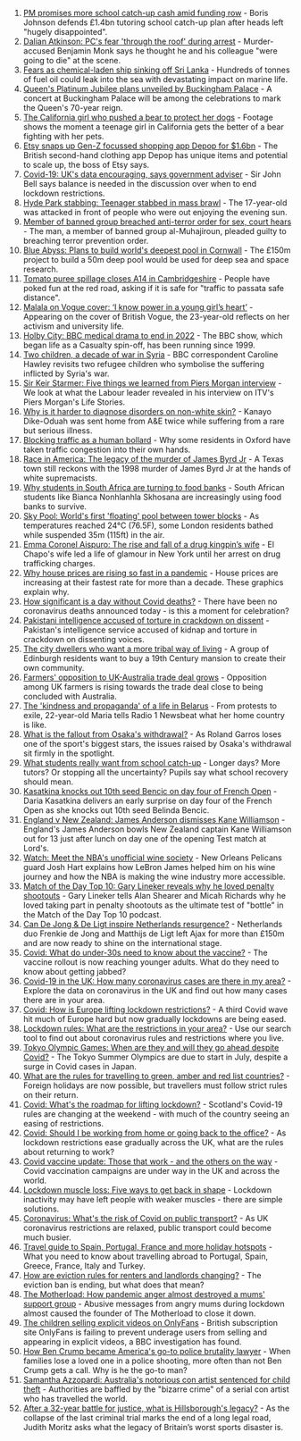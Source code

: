 1. [PM promises more school catch-up cash amid funding row](https://www.bbc.co.uk/news/education-57320450) - Boris Johnson defends £1.4bn tutoring school catch-up plan after heads left "hugely disappointed".
2. [Dalian Atkinson: PC's fear 'through the roof' during arrest](https://www.bbc.co.uk/news/uk-england-shropshire-57331711) - Murder-accused Benjamin Monk says he thought he and his colleague "were going to die" at the scene.
3. [Fears as chemical-laden ship sinking off Sri Lanka](https://www.bbc.co.uk/news/world-asia-57327300) - Hundreds of tonnes of fuel oil could leak into the sea with devastating impact on marine life.
4. [Queen's Platinum Jubilee plans unveiled by Buckingham Palace](https://www.bbc.co.uk/news/uk-57329680) - A concert at Buckingham Palace will be among the celebrations to mark the Queen's 70-year reign.
5. [The California girl who pushed a bear to protect her dogs](https://www.bbc.co.uk/news/world-us-canada-57325483) - Footage shows the moment a teenage girl in California gets the better of a bear fighting with her pets.
6. [Etsy snaps up Gen-Z focussed shopping app Depop for $1.6bn](https://www.bbc.co.uk/news/business-57259413) - The British second-hand clothing app Depop has unique items and potential to scale up, the boss of Etsy says.
7. [Covid-19: UK's data encouraging, says government adviser](https://www.bbc.co.uk/news/uk-57328138) - Sir John Bell says balance is needed in the discussion over when to end lockdown restrictions.
8. [Hyde Park stabbing: Teenager stabbed in mass brawl](https://www.bbc.co.uk/news/uk-england-london-57327792) - The 17-year-old was attacked in front of people who were out enjoying the evening sun.
9. [Member of banned group breached anti-terror order for sex, court hears](https://www.bbc.co.uk/news/uk-57330519) - The man, a member of banned group al-Muhajiroun, pleaded guilty to breaching terror prevention order.
10. [Blue Abyss: Plans to build world's deepest pool in Cornwall](https://www.bbc.co.uk/news/uk-england-cornwall-57328408) - The £150m project to build a 50m deep pool would be used for deep sea and space research.
11. [Tomato puree spillage closes A14 in Cambridgeshire](https://www.bbc.co.uk/news/uk-england-cambridgeshire-57329077) - People have poked fun at the red road, asking if it is safe for "traffic to passata safe distance".
12. [Malala on Vogue cover: ‘I know power in a young girl’s heart’](https://www.bbc.co.uk/news/world-57317225) - Appearing on the cover of British Vogue, the 23-year-old reflects on her activism and university life.
13. [Holby City: BBC medical drama to end in 2022](https://www.bbc.co.uk/news/entertainment-arts-57330559) - The BBC show, which began life as a Casualty spin-off, has been running since 1999.
14. [Two children, a decade of war in Syria](https://www.bbc.co.uk/news/world-middle-east-57288266) - BBC correspondent Caroline Hawley revisits two refugee children who symbolise the suffering inflicted by Syria's war.
15. [Sir Keir Starmer: Five things we learned from Piers Morgan interview](https://www.bbc.co.uk/news/uk-politics-57321990) - We look at what the Labour leader revealed in his interview on ITV's Piers Morgan's Life Stories.
16. [Why is it harder to diagnose disorders on non-white skin?](https://www.bbc.co.uk/news/health-57170842) - Kanayo Dike-Oduah was sent home from A&E twice while suffering from a rare but serious illness.
17. [Blocking traffic as a human bollard](https://www.bbc.co.uk/news/uk-57318104) - Why some residents in Oxford have taken traffic congestion into their own hands.
18. [Race in America: The legacy of the murder of James Byrd Jr](https://www.bbc.co.uk/news/world-us-canada-57285785) - A Texas town still reckons with the 1998 murder of James Byrd Jr at the hands of white supremacists.
19. [Why students in South Africa are turning to food banks](https://www.bbc.co.uk/news/world-africa-57315213) - South African students like Bianca Nonhlanhla Skhosana are increasingly using food banks to survive.
20. [Sky Pool: World's first 'floating' pool between tower blocks](https://www.bbc.co.uk/news/uk-57323305) - As temperatures reached 24°C (76.5F), some London residents bathed while suspended 35m (115ft) in the air.
21. [Emma Coronel Aispuro: The rise and fall of a drug kingpin’s wife](https://www.bbc.co.uk/news/world-us-canada-57285786) - El Chapo's wife led a life of glamour in New York until her arrest on drug trafficking charges.
22. [Why house prices are rising so fast in a pandemic](https://www.bbc.co.uk/news/business-57260261) - House prices are increasing at their fastest rate for more than a decade. These graphics explain why.
23. [How significant is a day without Covid deaths?](https://www.bbc.co.uk/news/health-56604632) - There have been no coronavirus deaths announced today - is this a moment for celebration?
24. [Pakistani intelligence accused of torture in crackdown on dissent](https://www.bbc.co.uk/news/world-asia-57241981) - Pakistan's intelligence service accused of kidnap and torture in crackdown on dissenting voices.
25. [The city dwellers who want a more tribal way of living](https://www.bbc.co.uk/news/uk-scotland-edinburgh-east-fife-57316602) - A group of Edinburgh residents want to buy a 19th Century mansion to create their own community.
26. [Farmers' opposition to UK-Australia trade deal grows](https://www.bbc.co.uk/news/science-environment-57268681) - Opposition among UK farmers is rising towards the trade deal close to being concluded with Australia.
27. [The 'kindness and propaganda' of a life in Belarus](https://www.bbc.co.uk/news/newsbeat-57261580) - From protests to exile, 22-year-old Maria tells Radio 1 Newsbeat what her home country is like.
28. [What is the fallout from Osaka's withdrawal?](https://www.bbc.co.uk/sport/tennis/57311128) - As Roland Garros loses one of the sport's biggest stars, the issues raised by Osaka's withdrawal sit firmly in the spotlight.
29. [What students really want from school catch-up](https://www.bbc.co.uk/news/education-57246697) - Longer days? More tutors? Or stopping all the uncertainty? Pupils say what school recovery should mean.
30. [Kasatkina knocks out 10th seed Bencic on day four of French Open](https://www.bbc.co.uk/sport/tennis/57331210) - Daria Kasatkina delivers an early surprise on day four of the French Open as she knocks out 10th seed Belinda Bencic.
31. [England v New Zealand: James Anderson dismisses Kane Williamson](https://www.bbc.co.uk/sport/av/cricket/57329311) - England's James Anderson bowls New Zealand captain Kane Williamson out for 13 just after lunch on day one of the opening Test match at Lord's.
32. [Watch: Meet the NBA's unofficial wine society](https://www.bbc.co.uk/sport/av/57287021) - New Orleans Pelicans guard Josh Hart explains how LeBron James helped him on his wine journey and how the NBA is making the wine industry more accessible.
33. [Match of the Day Top 10: Gary Lineker reveals why he loved penalty shootouts](https://www.bbc.co.uk/sport/av/football/57290893) - Gary Lineker tells Alan Shearer and Micah Richards why he loved taking part in penalty shootouts as the ultimate test of "bottle" in the Match of the Day Top 10 podcast.
34. [Can De Jong & De Ligt inspire Netherlands resurgence?](https://www.bbc.co.uk/sport/football/57266437) - Netherlands duo Frenkie de Jong and Matthijs de Ligt left Ajax for more than £150m and are now ready to shine on the international stage.
35. [Covid: What do under-30s need to know about the vaccine?](https://www.bbc.co.uk/news/health-57273875) - The vaccine rollout is now reaching younger adults. What do they need to know about getting jabbed?
36. [Covid-19 in the UK: How many coronavirus cases are there in my area?](https://www.bbc.co.uk/news/uk-51768274) - Explore the data on coronavirus in the UK and find out how many cases there are in your area.
37. [Covid: How is Europe lifting lockdown restrictions?](https://www.bbc.co.uk/news/explainers-53640249) - A third Covid wave hit much of Europe hard but now gradually lockdowns are being eased.
38. [Lockdown rules: What are the restrictions in your area?](https://www.bbc.co.uk/news/uk-54373904) - Use our search tool to find out about coronavirus rules and restrictions where you live.
39. [Tokyo Olympic Games: When are they and will they go ahead despite Covid?](https://www.bbc.co.uk/news/world-asia-57240044) - The Tokyo Summer Olympics are due to start in July, despite a surge in Covid cases in Japan.
40. [What are the rules for travelling to green, amber and red list countries?](https://www.bbc.co.uk/news/explainers-52544307) - Foreign holidays are now possible, but travellers must follow strict rules on their return.
41. [Covid: What's the roadmap for lifting lockdown?](https://www.bbc.co.uk/news/explainers-52530518) - Scotland's Covid-19 rules are changing at the weekend - with much of the country seeing an easing of restrictions.
42. [Covid: Should I be working from home or going back to the office?](https://www.bbc.co.uk/news/business-52567567) - As lockdown restrictions ease gradually across the UK, what are the rules about returning to work?
43. [Covid vaccine update: Those that work - and the others on the way](https://www.bbc.co.uk/news/health-51665497) - Covid vaccination campaigns are under way in the UK and across the world.
44. [Lockdown muscle loss: Five ways to get back in shape](https://www.bbc.co.uk/news/uk-56887390) - Lockdown inactivity may have left people with weaker muscles - there are simple solutions.
45. [Coronavirus: What's the risk of Covid on public transport?](https://www.bbc.co.uk/news/health-51736185) - As UK coronavirus restrictions are relaxed, public transport could become much busier.
46. [Travel guide to Spain, Portugal, France and more holiday hotspots](https://www.bbc.co.uk/news/explainers-56997931) - What you need to know about travelling abroad to Portugal, Spain, Greece, France, Italy and Turkey.
47. [How are eviction rules for renters and landlords changing?](https://www.bbc.co.uk/news/explainers-53860154) - The eviction ban is ending, but what does that mean?
48. [The Motherload: How pandemic anger almost destroyed a mums' support group](https://www.bbc.co.uk/news/stories-57285368) - Abusive messages from angry mums during lockdown almost caused the founder of The Motherload to close it down.
49. [The children selling explicit videos on OnlyFans](https://www.bbc.co.uk/news/uk-57255983) - British subscription site OnlyFans is failing to prevent underage users from selling and appearing in explicit videos, a BBC investigation has found.
50. [How Ben Crump became America's go-to police brutality lawyer](https://www.bbc.co.uk/news/world-us-canada-57038162) - When families lose a loved one in a police shooting, more often than not Ben Crump gets a call. Why is he the go-to man?
51. [Samantha Azzopardi: Australia's notorious con artist sentenced for child theft](https://www.bbc.co.uk/news/world-australia-57284621) - Authorities are baffled by the "bizarre crime" of a serial con artist who has travelled the world.
52. [After a 32-year battle for justice, what is Hillsborough's legacy?](https://www.bbc.co.uk/news/uk-57281398) - As the collapse of the last criminal trial marks the end of a long legal road, Judith Moritz asks what the legacy of Britain’s worst sports disaster is.
